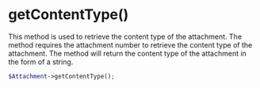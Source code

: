 # getContentType()
This method is used to retrieve the content type of the attachment. The method requires the attachment number to retrieve the content type of the attachment. The method will return the content type of the attachment in the form of a string.

```php
$Attachment->getContentType();
```
